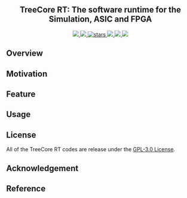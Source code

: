 <p align="center">
    <h2 align="center">TreeCore RT: The software runtime for the Simulation, ASIC and FPGA</h2>
</p>
<p align="center">
    <a href="https://github.com/microdynamics-cpu/tree-core-rt/actions">
      <img src="https://img.shields.io/github/actions/workflow/status/microdynamics-cpu/tree-core-rt/unit-test.yml?branch=main&logo=github&style=flat-square">
    </a>
    <a href="./LICENSE">
      <img src="https://img.shields.io/github/license/microdynamics-cpu/tree-core-rt?color=brightgreen&logo=github&style=flat-square">
    </a>
    <a href="https://github.com/microdynamics-cpu/tree-core-rt">
      <img alt="stars" src="https://img.shields.io/github/stars/microdynamics-cpu/tree-core-rt?color=blue&style=flat-square" />
    </a>
    <a href="https://github.com/microdynamics-cpu/tree-core-rt">
      <img src="https://img.shields.io/badge/total%20lines-0k-red?style=flat-square">
    </a>
    <a href="https://github.com/YosysHQ">
      <img src="https://img.shields.io/badge/toolchain-am-red?style=flat-square">
  </a>
    <a href="./CONTRIBUTING.md">
      <img src="https://img.shields.io/badge/contribution-welcome-brightgreen?style=flat-square">
    </a>
</p>

## Overview
## Motivation
## Feature
## Usage



## License
All of the TreeCore RT codes are release under the [GPL-3.0 License](LICENSE).

## Acknowledgement

## Reference
